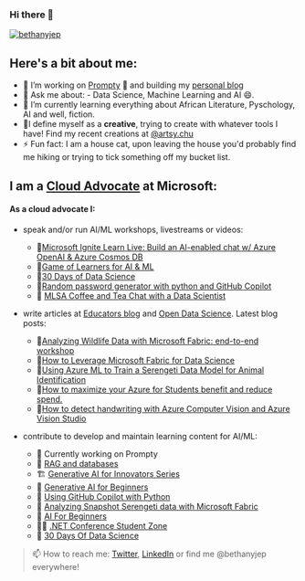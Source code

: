 ### Hi there 👋
</p>
    <a href="https://github.com/bethanyjep">
        <img src="https://github-profile-summary-cards.vercel.app/api/cards/profile-details?username=bethanyjep&theme=radical" alt="bethanyjep"/>
    </a>
</p>

## Here's a bit about me:
- 🔭 I’m working on [Prompty](https://prompty.ai/docs) 🌟 and building my [personal blog](https://bethany-jep.com/)
- 💬 Ask me about: - Data Science, Machine Learning and AI 😄.
- 🌱 I’m currently learning everything about African Literature, Pyschology, AI and well, fiction.
- 🎨I define myself as a **creative**, trying to create with whatever tools I have! Find my recent creations at [@artsy.chu](https://www.instagram.com/artsy.chu/)
- ⚡ Fun fact: I am a house cat, upon leaving the house you'd probably find me hiking or trying to tick something off my bucket list.

## I am a [Cloud Advocate](https://developer.microsoft.com/en-us/advocates/bethany-cheum) at Microsoft:
#### As a cloud advocate I:
* speak and/or run AI/ML workshops, livestreams or videos: 
    * 🎥[Microsoft Ignite Learn Live: Build an AI-enabled chat w/ Azure OpenAI & Azure Cosmos DB](https://ignite.microsoft.com/en-US/sessions/80cb0c1c-d2af-4e9d-975d-c94f135c976e?source=sessions)
    * 🎥[Game of Learners for AI & ML](https://aka.ms/GOLAIML-playlist)
    * 🎥[30 Days of Data Science](https://aka.ms/30DaysDataScience)
    * 🎥[Random password generator with python and GitHub Copilot](https://www.youtube.com/shorts/4v006V7KVeA)
    * 🎥 [MLSA Coffee and Tea Chat with a Data Scientist](https://www.youtube.com/watch?v=U7tHjCxAzNM)

* write articles at [Educators blog](https://aka.ms/faculty) and [Open Data Science](https://odsc.com/microsoft/#blogs). Latest blog posts:
    * 📰[Analyzing Wildlife Data with Microsoft Fabric: end-to-end workshop](https://techcommunity.microsoft.com/t5/educator-developer-blog/analyzing-wildlife-data-with-microsoft-fabric-end-to-end/ba-p/3974880)
    * 📰[How to Leverage Microsoft Fabric for Data Science](https://techcommunity.microsoft.com/t5/educator-developer-blog/how-to-leverage-microsoft-fabric-for-data-science/ba-p/3889244?WT.mc_id=academic-103165-bethanycheum) 
    * 📰[Using Azure ML to Train a Serengeti Data Model for Animal Identification](https://opendatascience.com/using-azure-ml-to-train-a-serengeti-data-model-for-animal-identification/)
    * 📰[How to maximize your Azure for Students benefit and reduce spend.](https://techcommunity.microsoft.com/t5/educator-developer-blog/how-to-maximize-your-azure-for-students-benefit-and-reduce-spend/ba-p/3620569?WT.mc_id=academic-103165-bethanycheum)
    * 📰[How to detect handwriting with Azure Computer Vision and Azure Vision Studio](https://techcommunity.microsoft.com/t5/educator-developer-blog/how-to-detect-handwriting-with-azure-computer-vision-and-azure/ba-p/3590057)

* contribute to develop and maintain learning content for AI/ML:
    * 🤖 Currently working on Prompty
    * 🤖 [RAG and databases](https://github.com/microsoft/generative-ai-for-beginners/blob/main/15-rag-and-vector-databases/README.md?WT.mc_id=academic-105485-bethanycheum)
    * 🏗️ [Generative AI for Innovators Series](https://aka.ms/genai-innovators/MVP)
    * 🤖 [Generative AI for Beginners](https://aka.ms/genai-beginners)
    * 🤖 [Using GitHub Copilot with Python](https://learn.microsoft.com/en-us/training/modules/introduction-copilot-python/?WT.mc_id=academic-106558-bethanycheum)
    * 🦁 [Analyzing Snapshot Serengeti data with Microsoft Fabric](https://moaw.dev/workshop/fabric-ss/)
    * 🧚 [AI For Beginners](https://aka.ms/ai4beginners)
    * 🧑‍💻 [.NET Conference Student Zone](https://github.com/microsoft/dotnetconf-studentzone)
    * 📆 [30 Days Of Data Science](https://microsoft.github.io/30daysof/docs/roadmaps/data-science)

> 📫 How to reach me: [Twitter](https://twitter.com/bethanyjep), [LinkedIn](https://www.linkedin.com/in/bethany-jep) or find me @bethanyjep everywhere!



<!--
**BethanyJep/BethanyJep** is a ✨ _special_ ✨ repository because its `README.md` (this file) appears on your GitHub profile.

Here are some ideas to get you started:

- 🔭 I’m currently working on ...
- 🌱 I’m currently learning ...
- 👯 I’m looking to collaborate on ...
- 🤔 I’m looking for help with ...
- 💬 Ask me about ...
- 📫 How to reach me: ...
- 😄 Pronouns: ...
- ⚡ Fun fact: ...
-->
